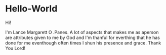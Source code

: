 # Hello-World

Hi!

I'm Lance Margarett O .Panes. A lot of aspects that makes me as aperson are attributes given to me by God and I'm thanful for everthing that he has done for me eventhough often times I shun his presence and grace. Thank You Lord! 
